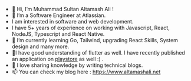 - 👋 Hi, I’m Muhammad Sultan Altamash Ali !
- 👀 I’m a Software Engineer at Atlassian.
- I am interested in software and web development.
- I have 5+ years of experience on working with Javascript, React, NodeJS, Typescript and React Native.
- 🌱 I’m currently learning Go, Tailwind, upgrading React Skills, System design and many more.
- 📱I have good understanding of flutter as well. I have recently published an application  on [playstore](https://play.google.com/store/apps/details?id=com.altamashali.app.oxypulsetracker) as well :) .
- 💞️ I love sharing knowledge by writing technical blogs.
- 📫 You can check my blog here : https://www.altamashali.net

<!---
Altamashattari/Altamashattari is a ✨ special ✨ repository because its `README.md` (this file) appears on your GitHub profile.
You can click the Preview link to take a look at your changes.
--->
